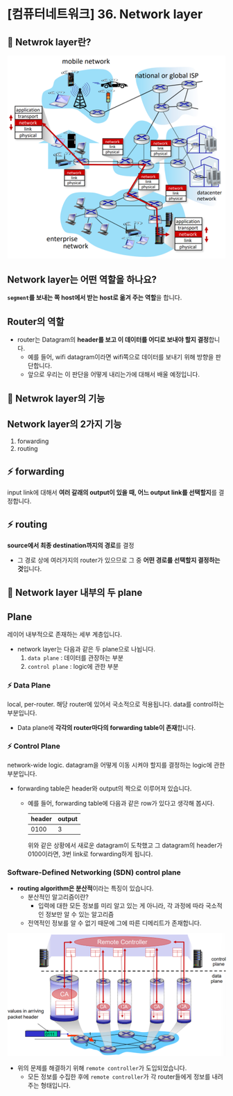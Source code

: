 # [컴퓨터네트워크] 36. Network layer

<aside>

# 💖 Netwrok layer란?

</aside>

![image.png](%5B%E1%84%8F%E1%85%A5%E1%86%B7%E1%84%91%E1%85%B2%E1%84%90%E1%85%A5%E1%84%82%E1%85%A6%E1%84%90%E1%85%B3%E1%84%8B%E1%85%AF%E1%84%8F%E1%85%B3%5D%2036%20Network%20layer%201843f66f5225809b8683ee449ab9cd3b/image.png)

## Network layer는 어떤 역할을 하나요?

**`segment`를 보내는 쪽 host에서 받는 host로 옮겨 주는 역할**을 합니다.

## Router의 역할

- router는 Datagram의 **header를 보고 이 데이터를 어디로 보내야 할지 결정**합니다.
    - 예를 들어, wifi datagram이라면 wifi쪽으로 데이터를 보내기 위해 방향을 판단합니다.
    - 앞으로 우리는 이 판단을 어떻게 내리는가에 대해서 배울 예정입니다.

<aside>

# 💖 Netwrok layer의 기능

</aside>

## Network layer의 2가지 기능

1. forwarding
2. routing

## ⚡ forwarding

input link에 대해서 **여러 갈래의 output이 있을 때, 어느 output link를 선택할지**를 결정합니다.

## ⚡ routing

**source에서 최종 destination까지의 경로**를 결정

- 그 경로 상에 여러가지의 router가 있으므로 그 중 **어떤 경로를 선택할지 결정하는 것**입니다.

<aside>

# 💖 Network layer 내부의 두 plane

</aside>

## Plane

레이어 내부적으로 존재하는 세부 계층입니다.

- network layer는 다음과 같은 두 plane으로 나뉩니다.
    1. `data plane` : 데이터를 관장하는 부분
    2. `control plane` : logic에 관한 부분

### ⚡ Data Plane

local, per-router. 해당 router에 있어서 국소적으로 적용됩니다. data를 control하는 부분입니다.

- Data plane에 **각각의 router마다의 forwarding table이 존재**합니다.

### ⚡ Control Plane

network-wide logic. datagram을 어떻게 이동 시켜야 할지를 결정하는 logic에 관한 부분입니다.

- forwarding table은 header와 output의 짝으로 이루어져 있습니다.
    - 예를 들어, forwarding table에 다음과 같은 row가 있다고 생각해 봅시다.
        
        
        | header | output |
        | --- | --- |
        | 0100 | 3 |
        
        위와 같은 상황에서 새로운 datagram이 도착했고 그 datagram의 header가 0100이라면, 3번 link로 forwarding하게 됩니다.
        

### Software-Defined Networking (SDN) control plane

- **routing algorithm은 분산적**이라는 특징이 있습니다.
    - 분산적인 알고리즘이란?
        - 입력에 대한 모든 정보를 미리 알고 있는 게 아니라, 각 과정에 따라 국소적인 정보만 알 수 있는 알고리즘
    - 전역적인 정보를 알 수 없기 때문에 그에 따른 디메리트가 존재합니다.

![image.png](%5B%E1%84%8F%E1%85%A5%E1%86%B7%E1%84%91%E1%85%B2%E1%84%90%E1%85%A5%E1%84%82%E1%85%A6%E1%84%90%E1%85%B3%E1%84%8B%E1%85%AF%E1%84%8F%E1%85%B3%5D%2036%20Network%20layer%201843f66f5225809b8683ee449ab9cd3b/image%201.png)

- 위의 문제를 해결하기 위해 `remote controller`가 도입되었습니다.
    - 모든 정보를 수집한 후에 `remote controller`가 각 router들에게 정보를 내려주는 형태입니다.